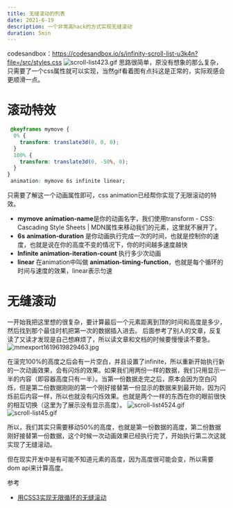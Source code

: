 ```yaml
---
title: 无缝滚动的列表
date: 2021-6-19
description: 一个非常高hack的方式实现无缝滚动
duration: 5min
---
```


codesandbox：https://codesandbox.io/s/infinity-scroll-list-u3k4n?file=/src/styles.css
![scroll-list423.gif](https://p3-juejin.byteimg.com/tos-cn-i-k3u1fbpfcp/ef8168421cfe4e47b039efc283b376b9~tplv-k3u1fbpfcp-watermark.image)
思路很简单，原没有想象的那么复杂，只需要了一个css属性就可以实现，当然gif看着图有点抖这是正常的，实际观感会更顺滑一点。

<!--truncate-->
# 滚动特效
```css
 @keyframes mymove {
  0% {
    transform: translate3d(0, 0, 0);
  }
  100% {
    transform: translate3d(0, -50%, 0);
  }
}
 animation: mymove 6s infinite linear;
```
只需要了解这一个动画属性即可，css animation已经帮你实现了无限滚动的特效。
  - **mymove** **animation-name**是你的动画名字，我们使用transform - CSS: Cascading Style Sheets | MDN属性来移动我们的元素，这里就不展开了。
  - **6s** **animation-duration** 是你动画执行完成一次的时间，也就是控制你的速度，也就是说在你的高度不变的情况下，你的时间越多速度越快
  - **lnfinite** **animation-iteration-count** 执行多少次动画
  - **linear** 在animation中叫做 **animation-timing-function**，也就是每个循环的时间与速度的效果，linear表示匀速
  

  
# 无缝滚动
一开始我把这里想的很复杂，要计算最后一个元素距离到顶的时间和高度是多少，然后找到那个最佳时机把第一次的数据插入进去。
后面参考了别人的文章，反复读了又读才发现是自己想麻烦了，所以读文章和文档的时候要慢慢读不要急。
![mmexport1619619829463.jpg](https://p1-juejin.byteimg.com/tos-cn-i-k3u1fbpfcp/c97a7f08fbc24bb49814f81313369d38~tplv-k3u1fbpfcp-watermark.image)

  在滚完100%的高度之后会有一片空白，并且设置了infinite，所以重新开始执行新的一次动画效果，会有闪烁的效果。如果我们用两份一样的数据，我们只用显示一半的内容（即容器高度只有一半）。当第一份数据走完之后，原本会因为空白闪烁，但是第二份数据刚刚的第一个刚好接替第一份显示的数据来到最开始，因为闪烁前后内容一样，所以也就没有闪烁效果。也就是两个一样的东西在你的眼前很快的相互切换（这里为了展示没有显示高度）。
  ![scroll-list4524.gif](https://p1-juejin.byteimg.com/tos-cn-i-k3u1fbpfcp/7d29c5d22460416c8d0f7a0bf7df2771~tplv-k3u1fbpfcp-watermark.image)
  ![scroll-list45.gif](https://p1-juejin.byteimg.com/tos-cn-i-k3u1fbpfcp/546d78a7ebf141fa855820c3c02ce004~tplv-k3u1fbpfcp-watermark.image)
  
所以，我们其实只需要移动50%的高度，也就是第一份数据的高度，第二份数据刚好接替第一份数据，这个时候一次动画效果已经执行完了，开始执行第二次这就实现了无缝滚动。

但在现实开发中是有可能不知道元素的高度，因为高度很可能会变，所以需要dom api来计算高度。


参考

- [用CSS3实现无限循环的无缝滚动](https://www.xiabingbao.com/css3/2017/07/03/css3-infinite-scroll.html)

